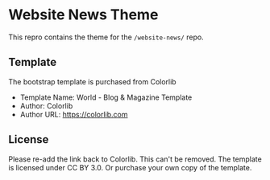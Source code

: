 # Website News Theme

This repro contains the theme for the ```/website-news/``` repo.

## Template

The bootstrap template is purchased from Colorlib

* Template Name: World - Blog &amp; Magazine Template
* Author: Colorlib
* Author URL: https://colorlib.com

## License

Please re-add the link back to Colorlib. This can't be removed. The template is licensed under CC BY 3.0. Or purchase your own copy of the template.
